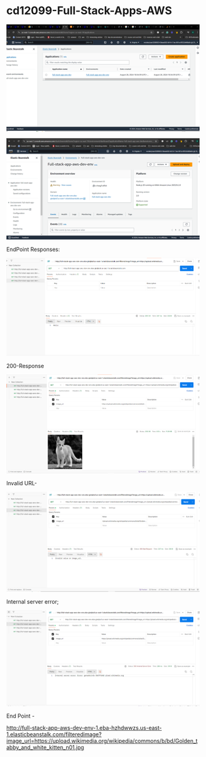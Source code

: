 # cd12099-Full-Stack-Apps-AWS

![alt text](image.png)

![alt text](image-1.png)

EndPoint Responses:

![alt text](image-2.png)

200-Response

![alt text](image-3.png)

Invalid URL-

![alt text](image-4.png)

Internal server error;

![alt text](image-5.png)

End Point -

http://full-stack-app-aws-dev-env-1.eba-hzhdwwzs.us-east-1.elasticbeanstalk.com/filteredimage?image_url=https://upload.wikimedia.org/wikipedia/commons/b/bd/Golden_tabby_and_white_kitten_n01.jpg